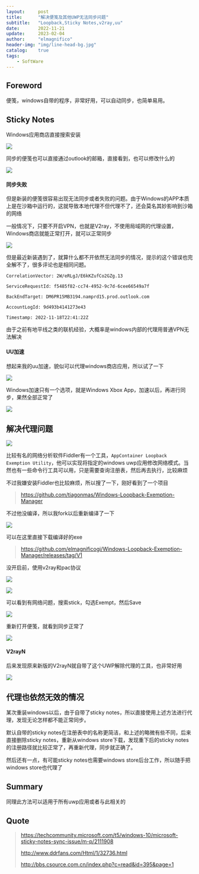 ```yaml
---
layout:     post
title:      "解决便笺及其他UWP无法同步问题"
subtitle:   "Loopback,Sticky Notes,v2ray,uu"
date:       2022-11-21
update:     2023-02-04
author:     "elmagnifico"
header-img: "img/line-head-bg.jpg"
catalog:    true
tags:
    - SoftWare
---
```


## Foreword

便笺，windows自带的程序，非常好用，可以自动同步，也简单易用。



## Sticky Notes

Windows应用商店直接搜索安装

![](https://img.elmagnifico.tech/static/upload/elmagnifico/202211211410681.png)



同步的便笺也可以直接通过outlook的邮箱，直接看到，也可以修改什么的

![](https://img.elmagnifico.tech/static/upload/elmagnifico/202211211408641.png)



#### 同步失败

但是新装的便笺很容易出现无法同步或者失败的问题。由于Windows的APP本质上是在沙箱中运行的，这就导致本地代理不但代理不了，还会莫名其妙影响到沙箱的网络

一般情况下，只要不开启VPN，也就是V2ray，不使用局域网的代理设置，Windows商店就能正常打开，就可以正常同步

![](https://img.elmagnifico.tech/static/upload/elmagnifico/202211211413946.png)



但是最近新装遇到了，就算什么都不开依然无法同步的情况，提示的这个错误也完全解不了，很多评论也是相同问题。

```
CorrelationVector: 2W/eRLgJ/E6kKZufCo2GZg.13

ServiceRequestId: f5485f82-cc74-4952-9c7d-6cee66549a7f

BackEndTarget: DM6PR15MB3194.namprd15.prod.outlook.com

AccountLogId: 9d493b4141273e43

Timestamp: 2022-11-18T22:41:22Z
```

由于之前有地平线之类的联机经验，大概率是windows内部的代理用普通VPN无法解决



#### UU加速

想起来我的uu加速，貌似可以代理windows商店应用，所以试了一下

![](https://img.elmagnifico.tech/static/upload/elmagnifico/202211211417247.png)

Windows加速只有一个选项，就是Windows Xbox App，加速以后，再进行同步，果然全部正常了

![](https://img.elmagnifico.tech/static/upload/elmagnifico/202211211419752.png)

## 解决代理问题

![](https://img.elmagnifico.tech/static/upload/elmagnifico/202211211516727.jpeg)

比较有名的网络分析软件Fiddler有一个工具，`AppContainer Loopback Exemption Utility`，他可以实现将指定的windows uwp应用修改网络模式。当然也有一些命令行工具可以用，只是需要查询注册表，然后再去执行，比较麻烦



不过我嫌安装Fiddler也比较麻烦，所以搜了一下，刚好看到了一个项目

> https://github.com/tiagonmas/Windows-Loopback-Exemption-Manager

不过他没编译，所以我fork以后重新编译了一下

![](https://img.elmagnifico.tech/static/upload/elmagnifico/202211211519989.png)

可以在这里直接下载编译好的exe

> https://github.com/elmagnificogi/Windows-Loopback-Exemption-Manager/releases/tag/V1



没开启前，使用v2ray和pac协议

![](https://img.elmagnifico.tech/static/upload/elmagnifico/202211211544636.png)

![](https://img.elmagnifico.tech/static/upload/elmagnifico/202211211540061.png)

可以看到有网络问题，搜索stick，勾选Exempt，然后Save

![](https://img.elmagnifico.tech/static/upload/elmagnifico/202211211545212.png)

重新打开便笺，就看到同步正常了

![](https://img.elmagnifico.tech/static/upload/elmagnifico/202211211547406.png)



#### V2rayN

后来发现原来新版的V2rayN就自带了这个UWP解除代理的工具，也非常好用

![](https://img.elmagnifico.tech/static/upload/elmagnifico/202212031156960.png)



## 代理也依然无效的情况

某次重装windows以后，由于自带了sticky notes，所以直接使用上述方法进行代理，发现无论怎样都不能正常同步。

默认自带的sticky notes在注册表中的名称更简洁，和上述的略微有些不同，后来直接删除sticky notes，重新从windows store下载，发现重下后的sticky notes的注册路径就比较正常了，再重新代理，同步就正确了。

然后还有一点，有可能sticky notes也需要windows store后台工作，所以随手把windows store也代理了



## Summary

同理此方法可以适用于所有uwp应用或者与此相关的



## Quote

>https://techcommunity.microsoft.com/t5/windows-10/microsoft-sticky-notes-sync-issue/m-p/2111908
>
>http://www.ddrfans.com/Html/1/32736.html
>
>http://bbs.csource.com.cn/index.php?c=read&id=395&page=1

